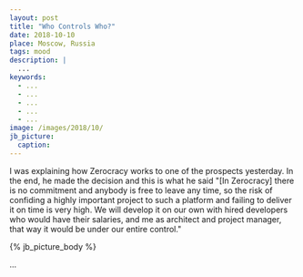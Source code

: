 ```yaml
---
layout: post
title: "Who Controls Who?"
date: 2018-10-10
place: Moscow, Russia
tags: mood
description: |
  ...
keywords:
  - ...
  - ...
  - ...
  - ...
  - ...
image: /images/2018/10/
jb_picture:
  caption:
---
```


I was explaining how Zerocracy works to one of the prospects
yesterday. In the end, he made the decision and this is what he said
"[In Zerocracy] there is no commitment and anybody is free to leave any time,
so the risk of confiding a highly important project to such
a platform and failing to deliver it on time is very high.
We will develop it on our own with hired developers who
would have their salaries, and me as architect and project manager,
that way it would be under our entire control."

<!--more-->

{% jb_picture_body %}

...

